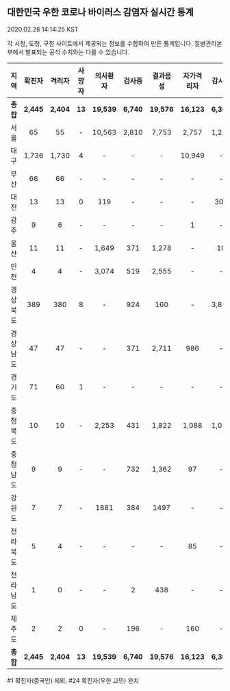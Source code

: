 
## 대한민국 우한 코로나 바이러스 감염자 실시간 통계
2020.02.28 14:14:25 KST

각 시청, 도청, 구청 사이트에서 제공되는 정보를 수합하여 만든 통계입니다.
질병관리본부에서 발표되는 공식 수치와는 다를 수 있습니다.


        
|  지역  | 확진자 |  격리자  |  사망자  |  의사환자  |  검사중  |  결과음성  |  자가격리자  |  감시중  |  감시해제  |  완치  |
|:------:|:------:|:--------:|:--------:|:----------:|:--------:|:----------------:|:------------:|:--------:|:----------:|:--:|
|**총합**|**2,445**|**2,404**|**13**|**19,539**|**6,740**|**19,576**|**16,123**|**6,360**|**2,800**|**27**|
|서울|65|55|-|10,563|2,810|7,753|2,757|1,211|1,127|10|
|대구|1,736|1,730|4 |-|-|-|10,949|-|-|2 |
|부산|66|66|-|-|-|-|-|-|-|-|
|대전|13|13|0|119|-|-|-|303|1426|-|
|광주|9|6|-|-|-|-|1|-|-|2|
|울산|11|11|-|1,649|371|1,278|-|10|18|-|
|인천|4|4|-|3,074|519|2,555|-|-|-|-|
|경상북도|389|380|8|-|924|160|-|3,818|151|1|
|경상남도|47|47|-|-|371|2,711|986|-|-|-|
|경기도|71|60|1|-|-|-|-|-|-|10|
|충청북도|10|10|-|2,253|431|1,822|1,088|1,018|70|-|
|충청남도|9|9|-|-|732|1,362|97|-|-|-|
|강원도|7|7|-|1881|384|1497|-|-|-|-|
|전라북도|5|4|-|-|-|-|85|-|-|1|
|전라남도|1|0|-|-|2|438|-|-|1|1|
|제주도|2|2|0|-|196|-|160|-|7|-|
|**총합**|**2,445**|**2,404**|**13**|**19,539**|**6,740**|**19,576**|**16,123**|**6,360**|**2,800**|**27**|

        

#1 확진자(중국인) 제외, #24 확진자(우한 교민) 완치

